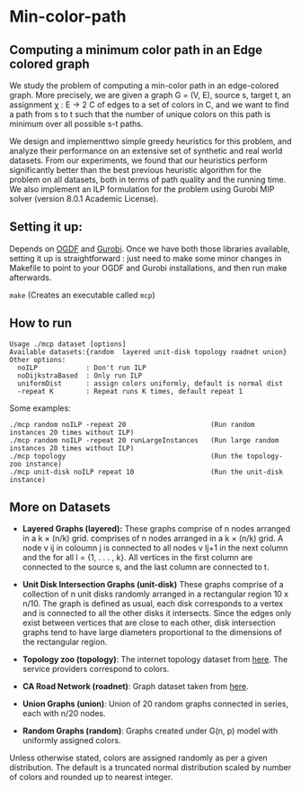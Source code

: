# Min-color-path
## Computing a minimum color path in an Edge colored graph

We study the problem of computing a min-color path in an edge-colored graph. More
precisely, we are given a graph G = (V, E), source s, target t, an assignment χ : E → 2 C of edges
to a set of colors in C, and we want to find a path from s to t such that the number of unique
colors on this path is minimum over all possible s-t paths. 

We design and implementtwo simple greedy heuristics for this problem, and analyze their performance
on an extensive set of synthetic and real world datasets. 
From our experiments, we found that our heuristics perform significantly better
than the best previous heuristic algorithm for the problem on all datasets, both in terms of path
quality and the running time. We also implement an ILP formulation for the problem using Gurobi
MIP solver (version 8.0.1 Academic License).

## Setting it up:
Depends on [OGDF](https://github.com/ogdf/ogdf) and [Gurobi](http://www.gurobi.com/).
Once we have both those libraries available, setting it up is straightforward : just need to
make some minor changes in Makefile to point to your OGDF and Gurobi installations, and then
run make afterwards.

`make`  (Creates an executable called `mcp`)



## How to run
```
Usage ./mcp dataset [options]
Available datasets:{random  layered unit-disk topology roadnet union}
Other options: 
  noILP            : Don't run ILP 
  noDijkstraBased  : Only run ILP 
  uniformDist      : assign colors uniformly, default is normal dist 
  -repeat K        : Repeat runs K times, default repeat 1
```
Some examples:

```
./mcp random noILP -repeat 20                     (Run random instances 20 times without ILP)
./mcp random noILP -repeat 20 runLargeInstances   (Run large random instances 20 times without ILP)
./mcp topology                                    (Run the topology-zoo instance)
./mcp unit-disk noILP repeat 10                   (Run the unit-disk instance)
```
## More on Datasets

+ **Layered Graphs (layered):** These graphs comprise of n nodes arranged in a k × (n/k) grid.
comprises of n nodes arranged in a k × (n/k) grid. A node v ij in coloumn j is connected
to all nodes v lj+1 in the next column and the for all l = {1, . . . , k}. All vertices in the
first column are connected to the source s, and the last column are connected to t. 

+ **Unit Disk Intersection Graphs (unit-disk)** These graphs comprise of a collection of n unit disks
randomly arranged in a rectangular region 10 x n/10. The graph is defined as usual, each disk
corresponds to a vertex and is connected to all the other disks it intersects. Since the
edges only exist between vertices that are close to each other, disk intersection graphs
tend to have large diameters proportional to the dimensions of the rectangular region.

+ **Topology zoo (topology)**: The internet topology dataset from [here](http://www.topology-zoo.org/).
	The service providers correspond to colors.

+ **CA Road Network (roadnet)**: Graph dataset taken from [here](https://snap.stanford.edu/data/roadNet-CA.html).

+ **Union Graphs (union)**: Union of 20 random graphs connected in series, each with n/20 nodes.

+ **Random Graphs (random)**: Graphs created under G(n, p) model with uniformly assigned colors.


Unless otherwise stated, colors are assigned randomly as per a given distribution. The 
default is a truncated normal distribution scaled by number of colors
and rounded up to nearest integer.

